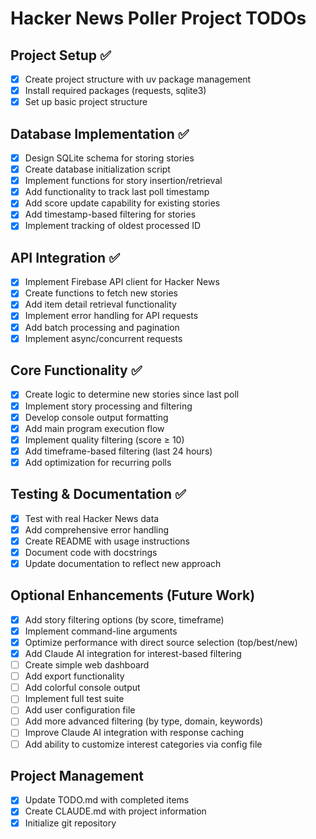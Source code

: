# Hacker News Poller Project TODOs

## Project Setup ✅
- [x] Create project structure with uv package management
- [x] Install required packages (requests, sqlite3)
- [x] Set up basic project structure

## Database Implementation ✅
- [x] Design SQLite schema for storing stories
- [x] Create database initialization script
- [x] Implement functions for story insertion/retrieval
- [x] Add functionality to track last poll timestamp
- [x] Add score update capability for existing stories
- [x] Add timestamp-based filtering for stories
- [x] Implement tracking of oldest processed ID

## API Integration ✅
- [x] Implement Firebase API client for Hacker News
- [x] Create functions to fetch new stories
- [x] Add item detail retrieval functionality
- [x] Implement error handling for API requests
- [x] Add batch processing and pagination
- [x] Implement async/concurrent requests

## Core Functionality ✅
- [x] Create logic to determine new stories since last poll
- [x] Implement story processing and filtering
- [x] Develop console output formatting
- [x] Add main program execution flow
- [x] Implement quality filtering (score ≥ 10)
- [x] Add timeframe-based filtering (last 24 hours)
- [x] Add optimization for recurring polls

## Testing & Documentation ✅
- [x] Test with real Hacker News data
- [x] Add comprehensive error handling
- [x] Create README with usage instructions
- [x] Document code with docstrings
- [x] Update documentation to reflect new approach

## Optional Enhancements (Future Work)
- [x] Add story filtering options (by score, timeframe)
- [x] Implement command-line arguments
- [x] Optimize performance with direct source selection (top/best/new)
- [x] Add Claude AI integration for interest-based filtering
- [ ] Create simple web dashboard
- [ ] Add export functionality
- [ ] Add colorful console output
- [ ] Implement full test suite
- [ ] Add user configuration file
- [ ] Add more advanced filtering (by type, domain, keywords)
- [ ] Improve Claude AI integration with response caching
- [ ] Add ability to customize interest categories via config file

## Project Management
- [x] Update TODO.md with completed items
- [x] Create CLAUDE.md with project information
- [x] Initialize git repository